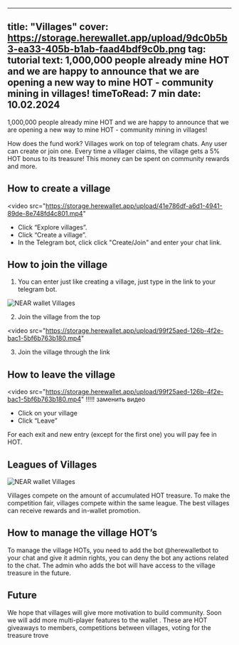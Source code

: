 -----
title: "Villages"
cover: https://storage.herewallet.app/upload/9dc0b5b3-ea33-405b-b1ab-faad4bdf9c0b.png
tag: tutorial
text: 1,000,000 people already mine HOT and we are happy to announce that we are opening a new way to mine HOT - community mining in villages!
timeToRead: 7 min
date: 10.02.2024
-----

1,000,000 people already mine HOT and we are happy to announce that we are opening a new way to mine HOT - community mining in villages! 

How does the fund work? Villages work on top of telegram chats. Any user can create or join one. Every time a villager claims, 
the village gets a 5% HOT bonus to its treasure! This money can be spent on community rewards and more.

## How to create a village

<video src="https://storage.herewallet.app/upload/41e786df-a6d1-4941-89de-8e748fd4c801.mp4"

- Click “Explore villages”.
- Click “Create a village”.
- In the Telegram bot, click click "Create/Join" and enter your chat link.

## How to join the village

1) You can enter just like creating a village, just type in the link to your telegram bot.

![NEAR wallet Villages](https://storage.herewallet.app/upload/87d6e36c-d51e-4882-98a1-d8e4b5dc796c.png)

2) Join the village from the top

<video src="https://storage.herewallet.app/upload/99f25aed-126b-4f2e-bac1-5bf6b763b180.mp4"

3) Join the village through the link

## How to leave the village

<video src="https://storage.herewallet.app/upload/99f25aed-126b-4f2e-bac1-5bf6b763b180.mp4"    !!!!! заменить видео 

- Click on your village
- Click “Leave”

For each exit and new entry (except for the first one) you will pay fee in HOT. 

## Leagues of Villages

![NEAR wallet Villages](https://storage.herewallet.app/upload/a1a7bcfd-6226-4023-a5ac-1ab78944f9f3.png)

Villages compete on the amount of accumulated HOT treasure. To make the competition fair, 
villages compete within the same league. The best villages can receive rewards and in-wallet promotion.

## How to manage the village HOT’s

To manage the village HOTs, you need to add the bot @herewalletbot to your chat and give it admin rights, 
you can deny the bot any actions related to the chat. The admin who adds the bot will have access to the village treasure in the future.

## Future

We hope that villages will give more motivation to build community. Soon we will add more multi-player features to the wallet . 
These are HOT giveaways to members, competitions between villages, voting for the treasure trove





















































